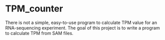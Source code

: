 # TPM_counter
There is not a simple, easy-to-use program to calculate TPM value for an RNA-sequencing experiment. The goal of this project is to write a program to calculate TPM from SAM files.
